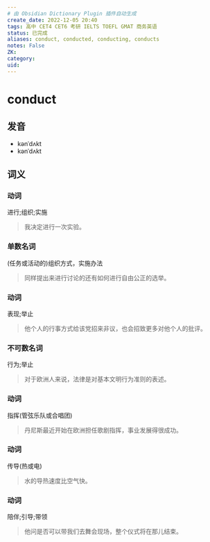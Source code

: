 ```yaml
---
# 由 Obsidian Dictionary Plugin 插件自动生成
create_date: 2022-12-05 20:40
tags: 高中 CET4 CET6 考研 IELTS TOEFL GMAT 商务英语
status: 已完成  
aliases: conduct, conducted, conducting, conducts
notes: False
ZK: 
category: 
uid: 
---
```


# conduct

## 发音

- kənˈdʌkt
-  kənˈdʌkt

## 词义

### 动词

进行;组织;实施

> 我决定进行一次实验。

### 单数名词

(任务或活动的)组织方式，实施办法

> 同样提出来进行讨论的还有如何进行自由公正的选举。

### 动词

表现;举止

> 他个人的行事方式给该党招来非议，也会招致更多对他个人的批评。

### 不可数名词

行为;举止

> 对于欧洲人来说，法律是对基本文明行为准则的表述。

### 动词

指挥(管弦乐队或合唱团)

> 丹尼斯最近开始在欧洲担任歌剧指挥，事业发展得很成功。

### 动词

传导(热或电)

> 水的导热速度比空气快。

### 动词

陪伴;引导;带领

> 他问是否可以带我们去舞会现场，整个仪式将在那儿结束。



